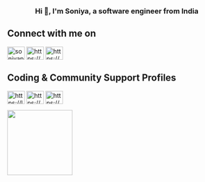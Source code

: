
<h3 align="center">Hi 👋, I'm Soniya, a software engineer from India</h3>

## Connect with me on 
<a href="https://twitter.com/soniyadotprasad" target="blank"><img align="center" src="https://raw.githubusercontent.com/rahuldkjain/github-profile-readme-generator/master/src/images/icons/Social/twitter.svg" alt="soniyaprasad77" height="30" width="40" /></a>
<a href="https://www.linkedin.com/in/soniyaprasad77" target="blank"><img align="center" src="https://raw.githubusercontent.com/rahuldkjain/github-profile-readme-generator/master/src/images/icons/Social/linked-in-alt.svg" alt="https://www.linkedin.com/in/soniyaprasad77" height="30" width="40" /></a>
<a href="https://www.youtube.com/@soniyaprasad77" target="blank"><img align="center" src="https://raw.githubusercontent.com/rahuldkjain/github-profile-readme-generator/master/src/images/icons/Social/youtube.svg" alt="https://www.youtube.com/@soniyaprasad77" height="30" width="40" /></a>


## Coding & Community Support Profiles
<a href="https://leetcode.com/u/soniyaprasad77/" target="blank"><img align="center" src="https://raw.githubusercontent.com/rahuldkjain/github-profile-readme-generator/master/src/images/icons/Social/leet-code.svg" alt="https://leetcode.com/u/soniyaprasad77/" height="30" width="40" /></a>
<a href="https://stackoverflow.com/users/17251755/soniya-prasad" target="blank"><img align="center" src="https://raw.githubusercontent.com/rahuldkjain/github-profile-readme-generator/master/src/images/icons/Social/stack-overflow.svg" alt="https://stackoverflow.com/users/17251755/soniya-prasad" height="30" width="40" /></a>
<a href="https://hashnode.com/@soniyaprasad" target="blank"><img align="center" src="https://raw.githubusercontent.com/rahuldkjain/github-profile-readme-generator/master/src/images/icons/Social/hashnode.svg" alt="https://hashnode.com/@soniyaprasad" height="30" width="40" /></a>

<p> <img src="https://komarev.com/ghpvc/?username=soniyaprasad77&label=Visitors%20&color=0e75b6&style=flat" width="150" /> </p>
